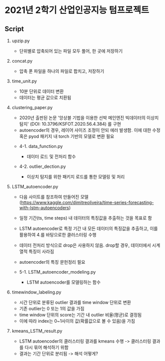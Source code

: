# 2021년 2학기 산업인공지능 텀프로젝트

## Script

1. upzip.py
   
    - 단위별로 압축되어 있는 파일 모두 풀어, 한 곳에 저장하기


2. concat.py

    - 압축 푼 파일을 하나의 파일로 합치고, 저장하기


3. time_unit.py

   - 10분 단위로 데이터 변환
   - 데이터는 평균 값으로 치환됨

4. clustering_paper.py

   - 2020년 출판된 논문 '앙상블 기법을 이용한 선박 메인엔진 빅데이터의 이상치 탐지' (DOI: 10.3796/KSFOT.2020.56.4.384) 를 구현
   - autoencoder의 경우, 레이어 사이즈 조정이 안되 에러 발생함. 이에 대한 수정 혹은 pyod 패키지 내 torch 기반의 모델로 변환 필요

   * 4-1. data_function.py
   
       - 데이터 로드 및 전처리 함수

   * 4-2. outlier_dection.py
 
       - 이상치 탐지를 위한 패키지 로드를 통한 모델링 및 처리

5. LSTM_autoencoder.py

   - 다음 사이트를 참조하여 만들어진 모델(https://www.kaggle.com/dimitreoliveira/time-series-forecasting-with-lstm-autoencoders)
   - 일정 기간(ts, time steps) 내 데이터의 특징값을 추출하는 것을 목표로 함
   - LSTM autoencoder로 특정 기간 내 모든 데이터의 특징값을 추출하고, 이를 활용하여 4.를 바탕으로한 클러스터링 수행
   - 데이터 전처리 방식으로 drop은 사용하지 않음. drop할 경우, 데이터에서 시계열적 특징이 사라짐
   - autoencoder의 특징 문헌정리 필요

   - 5-1. LSTM_autoencoder_modeling.py
  
      - LSTM autoencoder를 모델링하는 함수

6. timewindow_labeling.py
   
   - 시간 단위로 분류된 outlier 결과를 time window 단위로 변환
   - 기존 outlier는 0 또는 1의 값을 가짐
   - time window 단위의 score는 기간 내 outlier 비율(평균)로 결정됨
   - 이에 따라 index는 0~1사이의 값(확률값으로 볼 수 있음)을 가짐


7. kmeans_LSTM_result.py
   
   - LSTM autoencoder의 클러스터링 결과를 kmeans 수행 -> 클러스터링 결과를 다시 묶어 해석하기 위함
   - 결과는 기간 단위로 분리됨 -> 해석 어떻게?